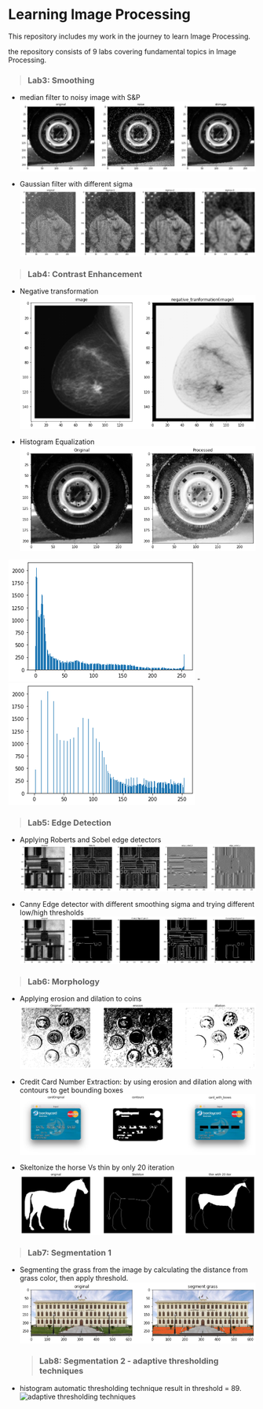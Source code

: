 # Learning Image Processing
This repository includes my work in the journey to learn Image Processing.

the repository consists of 9 labs covering fundamental topics in Image Processing.

> ### Lab3: Smoothing
- median filter to noisy image with S&P
![Median filter applied to salt and pepper noise](/Lab-03-Smoothing-STD/median.png)

- Gaussian filter with different sigma 
 ![Gaussian filter applied to salt and pepper noise](/Lab-03-Smoothing-STD/gaussian.png)
 
 > ### Lab4: Contrast Enhancement
- Negative transformation
![Image Negative transformation](/lab04-ContrastEnhancement-std/negative.png)
 
 - Histogram Equalization 
 ![Histogram Equalization](/lab04-ContrastEnhancement-std/hist_equalization.png)
 
 ![Histogram Equalization](/lab04-ContrastEnhancement-std/hist_before.png) - ![Histogram Equalization](/lab04-ContrastEnhancement-std/hist_after.png)
 
 > ### Lab5: Edge Detection
- Applying Roberts and Sobel edge detectors
![sobel roberts edge detectors](/Lab_Edge_Detection/images/sobel_roberts.png)

- Canny Edge detector with different smoothing sigma and trying different low/high thresholds  
 ![Canny edge detector with different thresholds](/Lab_Edge_Detection/images/CannyEdges.png)
 
 > ### Lab6: Morphology
- Applying erosion and dilation to coins
![erosion dilation](/Lab-Morphology/output/erosion_dilation.png)

- Credit Card Number Extraction: by using erosion and dilation along with contours to get bounding boxes
 ![Credit Card Number Extraction](/Lab-Morphology/output/creditcard.png)
 
 - Skeltonize the horse Vs thin by only 20 iteration
 ![Skeltonize Vs thin](/Lab-Morphology/output/thin.png)
 
 > ### Lab7: Segmentation 1
- Segmenting the grass from the image by calculating the distance from grass color, then apply threshold.
 ![segmentation by threshold and distance](/lab07-Segmentation/output/grass.png)
 
  > ### Lab8: Segmentation 2 - adaptive thresholding techniques
- histogram automatic thresholding technique result in threshold = 89.
 ![adaptive thresholding techniques](/lab07-Segmentation/output/threshold.png)
 

